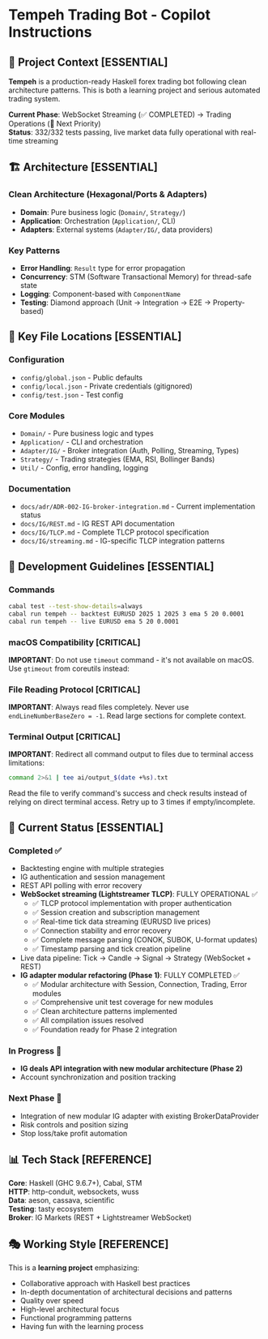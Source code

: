 # Tempeh Trading Bot - Copilot Instructions

## 🎯 Project Context [ESSENTIAL]

**Tempeh** is a production-ready Haskell forex trading bot following clean architecture patterns. This is both a learning project and serious automated trading system.

**Current Phase**: WebSocket Streaming (✅ COMPLETED) → Trading Operations (🎯 Next Priority)  
**Status**: 332/332 tests passing, live market data fully operational with real-time streaming

## 🏗️ Architecture [ESSENTIAL]

### Clean Architecture (Hexagonal/Ports & Adapters)
- **Domain**: Pure business logic (`Domain/`, `Strategy/`)
- **Application**: Orchestration (`Application/`, CLI)
- **Adapters**: External systems (`Adapter/IG/`, data providers)

### Key Patterns
- **Error Handling**: `Result` type for error propagation
- **Concurrency**: STM (Software Transactional Memory) for thread-safe state
- **Logging**: Component-based with `ComponentName`
- **Testing**: Diamond approach (Unit → Integration → E2E → Property-based)

## 📁 Key File Locations [ESSENTIAL]

### Configuration
- `config/global.json` - Public defaults
- `config/local.json` - Private credentials (gitignored)
- `config/test.json` - Test config

### Core Modules
- `Domain/` - Pure business logic and types
- `Application/` - CLI and orchestration
- `Adapter/IG/` - Broker integration (Auth, Polling, Streaming, Types)
- `Strategy/` - Trading strategies (EMA, RSI, Bollinger Bands)
- `Util/` - Config, error handling, logging

### Documentation
- `docs/adr/ADR-002-IG-broker-integration.md` - Current implementation status
- `docs/IG/REST.md` - IG REST API documentation
- `docs/IG/TLCP.md` - Complete TLCP protocol specification
- `docs/IG/streaming.md` - IG-specific TLCP integration patterns

## 🔧 Development Guidelines [ESSENTIAL]

### Commands
```bash
cabal test --test-show-details=always
cabal run tempeh -- backtest EURUSD 2025 1 2025 3 ema 5 20 0.0001
cabal run tempeh -- live EURUSD ema 5 20 0.0001
```

### macOS Compatibility [CRITICAL]
**IMPORTANT**: Do not use `timeout` command - it's not available on macOS. Use `gtimeout` from coreutils instead:

### File Reading Protocol [CRITICAL]
**IMPORTANT**: Always read files completely. Never use `endLineNumberBaseZero = -1`. Read large sections for complete context.

### Terminal Output [CRITICAL]
**IMPORTANT**: Redirect all command output to files due to terminal access limitations:
```bash
command 2>&1 | tee ai/output_$(date +%s).txt
```
Read the file to verify command's success and check results instead of relying on direct terminal access. Retry up to 3 times if empty/incomplete.

## 🚀 Current Status [ESSENTIAL]

### Completed ✅
- Backtesting engine with multiple strategies
- IG authentication and session management
- REST API polling with error recovery
- **WebSocket streaming (Lightstreamer TLCP)**: FULLY OPERATIONAL ✅
  - ✅ TLCP protocol implementation with proper authentication
  - ✅ Session creation and subscription management
  - ✅ Real-time tick data streaming (EURUSD live prices)
  - ✅ Connection stability and error recovery
  - ✅ Complete message parsing (CONOK, SUBOK, U-format updates)
  - ✅ Timestamp parsing and tick creation pipeline
- Live data pipeline: Tick → Candle → Signal → Strategy (WebSocket + REST)
- **IG adapter modular refactoring (Phase 1)**: FULLY COMPLETED ✅
  - ✅ Modular architecture with Session, Connection, Trading, Error modules
  - ✅ Comprehensive unit test coverage for new modules
  - ✅ Clean architecture patterns implemented
  - ✅ All compilation issues resolved
  - ✅ Foundation ready for Phase 2 integration

### In Progress 🔄
- **IG deals API integration with new modular architecture (Phase 2)**
- Account synchronization and position tracking

### Next Phase 🎯
- Integration of new modular IG adapter with existing BrokerDataProvider
- Risk controls and position sizing
- Stop loss/take profit automation

## 📊 Tech Stack [REFERENCE]

**Core**: Haskell (GHC 9.6.7+), Cabal, STM  
**HTTP**: http-conduit, websockets, wuss  
**Data**: aeson, cassava, scientific  
**Testing**: tasty ecosystem  
**Broker**: IG Markets (REST + Lightstreamer WebSocket)

## 🎭 Working Style [REFERENCE]

This is a **learning project** emphasizing:
- Collaborative approach with Haskell best practices
- In-depth documentation of architectural decisions and patterns
- Quality over speed
- High-level architectural focus
- Functional programming patterns
- Having fun with the learning process
